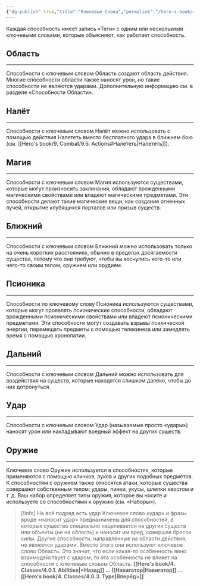 ```yaml
---
{"dg-publish":true,"title":"Ключевые Слова","permalink":"/hero-s-book/4-classes/4-0-2-ability-keywords/","dgPassFrontmatter":true}
---
```


Каждая способность имеет запись «Теги» с одним или несколькими ключевыми словами, которые объясняют, как работает способность.
## Область
---
Способности с ключевым словом Область создают область действия. Многие способности области также наносят урон, но такие способности не являются ударами. Дополнительную информацию см. в разделе «Способности Области».
## Налёт
---
Способности с ключевым словом Налёт можно использовать с помощью действия Налететь вместо бесплатного удара в ближнем бою (см. [[Hero's book/9. Combat/9.6. Actions#Налететь\|Налететь]]).
## Магия
---
Способности с ключевым словом Магия используются существами, которые могут произносить заклинания, обладают врожденными магическими свойствами или владеют магическими предметами. Эти способности делают такие магические вещи, как создание огненных лучей, открытие клубящихся порталов или призыв существ.
## Ближний
---
Способности с ключевым словом Ближний можно использовать только на очень коротких расстояниях, обычно в пределах досягаемости существа, потому что они требуют, чтобы вы коснулись кого-то или чего-то своим телом, оружием или орудием.
## Псионика
---
Способности по ключевому слову Псионика используются существами, которые могут проявлять псионические способности, обладают врожденными псионическими свойствами или владеют псионическими предметами. Эти способности могут создавать взрывы психической энергии, перемещать предметы с помощью телекинеза или замедлять время с помощью хронопатии. 
## Дальний
---
Способности с ключевым словом Дальний можно использовать для воздействия на существ, которые находятся слишком далеко, чтобы до них дотронуться.
## Удар
---
Способности с ключевым словом Удар (называемые просто «удары») наносят урон или накладывают вредный эффект на других существ.
## Оружие
---
Ключевое слово Оружие используется в способностях, которые применяются с помощью клинков, луков и других подобных предметов. К способностям с оружием также относятся атаки, которые существа совершают собственным телом: удары, пинки, укусы, шлепки хвостом и т. д. Ваш набор определяет типы оружия, которое вы носите и используете со способностями к оружию (см. «Наборы»).

> [!info] Не всё подряд есть удар
Ключевое слово «удар» и фразы вроде «наносит удар» предназначены для способностей, в которых существо специально нацеливается на других существ или объекты (не на область) и наносит им вред, совершая бросок силы. Другие способности, направленные на области действия, не являются ударами. Вместо этого они используют ключевое слово Область. Это значит, что если какая-то особенность явно взаимодействует с ударом, то эта особенность не влияет на способности с ключевым словом Область.
**[[Hero's book/4. Classes/4.0.1. Abilities\|<Назад]] ... [[Навигатор\|Навигатор]] ... [[Hero's book/4. Classes/4.0.3. Type\|Вперёд>]]**